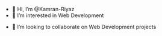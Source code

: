 - 👋 Hi, I’m @Kamran-Riyaz
- 👀 I’m interested in Web Development
<!-- - 🌱 I’m currently learning MERN Stack --->
- 💞️ I’m looking to collaborate on Web Development projects
<!--- - 📫 How to reach me ...
--->

<!---
Kamran-Riyaz/Kamran-Riyaz is a ✨ special ✨ repository because its `README.md` (this file) appears on your GitHub profile.
You can click the Preview link to take a look at your changes.
--->
